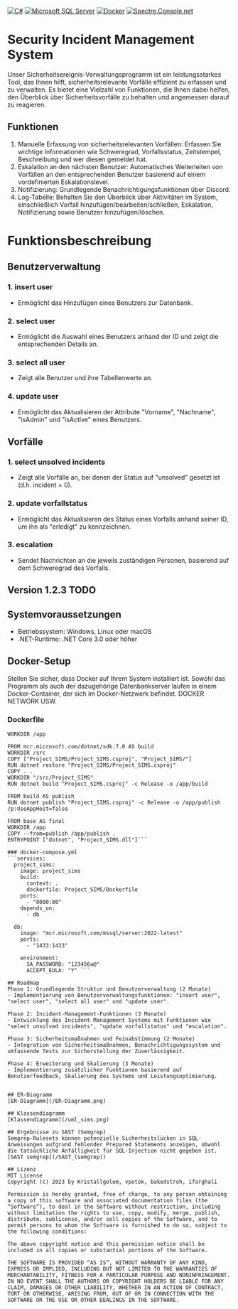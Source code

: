 [![C#](https://badgen.net/badge/Language/C%23/green)](https://docs.microsoft.com/en-us/dotnet/csharp/) [![Microsoft SQL Server](https://badgen.net/badge/Database/Microsoft%20SQL%20Server/orange)](https://www.microsoft.com/en-us/sql-server) [![Docker](https://badgen.net/badge/Tool/Docker/blue?icon=docker)](https://www.docker.com/) [![Spectre.Console.net](https://badgen.net/badge/Website/Spectre.Console.net/purple)](https://spectresystems.github.io/spectre.console/)






# Security Incident Management System
Unser Sicherheitsereignis-Verwaltungsprogramm ist ein leistungsstarkes Tool, das Ihnen hilft, sicherheitsrelevante Vorfälle effizient zu erfassen und zu verwalten. Es bietet eine Vielzahl von Funktionen, die Ihnen dabei helfen, den Überblick über Sicherheitsvorfälle zu behalten und angemessen darauf zu reagieren.

## Funktionen
1. Manuelle Erfassung von sicherheitsrelevanten Vorfällen: Erfassen Sie wichtige Informationen wie Schweregrad, Vorfallsstatus, Zeitstempel, Beschreibung und wer diesen gemeldet hat.
2. Eskalation an den nächsten Benutzer: Automatisches Weiterleiten von Vorfällen an den entsprechenden Benutzer basierend auf einem vordefinierten Eskalationslevel.
3. Notifizierung: Grundlegende Benachrichtigungsfunktionen über Discord.
4. Log-Tabelle: Behalten Sie den Überblick über Aktivitäten im System, einschließlich Vorfall hinzufügen/bearbeiten/schließen, Eskalation, Notifizierung sowie Benutzer hinzufügen/löschen.

# Funktionsbeschreibung

## Benutzerverwaltung

### 1. insert user
   - Ermöglicht das Hinzufügen eines Benutzers zur Datenbank.
### 2. select user
   - Ermöglicht die Auswahl eines Benutzers anhand der ID und zeigt die entsprechenden Details an.
### 3. select all user
   - Zeigt alle Benutzer und ihre Tabellenwerte an.
### 4. update user
   - Ermöglicht das Aktualisieren der Attribute "Vorname", "Nachname", "isAdmin" und "isActive" eines Benutzers.

## Vorfälle
### 1. select unsolved incidents
   - Zeigt alle Vorfälle an, bei denen der Status auf "unsolved" gesetzt ist (d.h. incident = 0).
### 2. update vorfallstatus
   - Ermöglicht das Aktualisieren des Status eines Vorfalls anhand seiner ID, um ihn als "erledigt" zu kennzeichnen.
### 3. escalation
   - Sendet Nachrichten an die jeweils zuständigen Personen, basierend auf dem Schweregrad des Vorfalls.


## Version 1.2.3 TODO

## Systemvoraussetzungen

- Betriebssystem: Windows, Linux oder macOS
- .NET-Runtime: .NET Core 3.0 oder höher

## Docker-Setup

Stellen Sie sicher, dass Docker auf Ihrem System installiert ist. Sowohl das Programm als auch der dazugehörige Datenbankserver laufen in einem Docker-Container, der sich im Docker-Netzwerk befindet.
DOCKER NETWORK USW.

### Dockerfile
```FROM mcr.microsoft.com/dotnet/runtime:7.0 AS base
WORKDIR /app

FROM mcr.microsoft.com/dotnet/sdk:7.0 AS build
WORKDIR /src
COPY ["Project_SIMS/Project_SIMS.csproj", "Project_SIMS/"]
RUN dotnet restore "Project_SIMS/Project_SIMS.csproj"
COPY . .
WORKDIR "/src/Project_SIMS"
RUN dotnet build "Project_SIMS.csproj" -c Release -o /app/build

FROM build AS publish
RUN dotnet publish "Project_SIMS.csproj" -c Release -o /app/publish /p:UseAppHost=false

FROM base AS final
WORKDIR /app
COPY --from=publish /app/publish .
ENTRYPOINT ["dotnet", "Project_SIMS.dll"]```

### docker-compose.yml
```services:
  project_sims:
    image: project_sims
    build:
      context: .
      dockerfile: Project_SIMS/Dockerfile
    ports:
      - "8080:80"
    depends_on:
      - db
  
  db:
    image: "mcr.microsoft.com/mssql/server:2022-latest"
    ports:
      - "1433:1433"
    
    environment:
      SA_PASSWORD: "123456a@"
      ACCEPT_EULA: "Y" ```

## Roadmap
Phase 1: Grundlegende Struktur und Benutzerverwaltung (2 Monate)
- Implementierung von Benutzerverwaltungsfunktionen: "insert user", "select user", "select all user" und "update user".

Phase 2: Incident-Management-Funktionen (3 Monate)
- Entwicklung des Incident Management Systems mit Funktionen wie "select unsolved incidents", "update vorfallstatus" und "escalation".

Phase 3: Sicherheitsmaßnahmen und Feinabstimmung (2 Monate)
- Integration von Sicherheitsmaßnahmen, Benachrichtigungssystem und umfassende Tests zur Sicherstellung der Zuverlässigkeit.

Phase 4: Erweiterung und Skalierung (3 Monate)
- Implementierung zusätzlicher Funktionen basierend auf Benutzerfeedback, Skalierung des Systems und Leistungsoptimierung.


## ER-Diagramm
[ER-Diagramm](/ER-Diagramm.png)

## Klassendiagramm
[Klassendiagramm](/uml_sims.png)

## Ergebnisse zu SAST (Semgrep)
Semgrep-Rulesets können potenzielle Sicherheitslücken in SQL-Anweisungen aufgrund fehlender Prepared Statements anzeigen, obwohl die tatsächliche Anfälligkeit für SQL-Injection nicht gegeben ist.
[SAST semgrep](/SAST_(semgrep))

## Lizenz
MIT License
Copyright (c) 2023 by Kristallgolem, vpotok, bakedstroh, ifarghali

Permission is hereby granted, free of charge, to any person obtaining a copy of this software and associated documentation files (the “Software”), to deal in the Software without restriction, including without limitation the rights to use, copy, modify, merge, publish, distribute, sublicense, and/or sell copies of the Software, and to permit persons to whom the Software is furnished to do so, subject to the following conditions:

The above copyright notice and this permission notice shall be included in all copies or substantial portions of the Software.

THE SOFTWARE IS PROVIDED “AS IS”, WITHOUT WARRANTY OF ANY KIND, EXPRESS OR IMPLIED, INCLUDING BUT NOT LIMITED TO THE WARRANTIES OF MERCHANTABILITY, FITNESS FOR A PARTICULAR PURPOSE AND NONINFRINGEMENT. IN NO EVENT SHALL THE AUTHORS OR COPYRIGHT HOLDERS BE LIABLE FOR ANY CLAIM, DAMAGES OR OTHER LIABILITY, WHETHER IN AN ACTION OF CONTRACT, TORT OR OTHERWISE, ARISING FROM, OUT OF OR IN CONNECTION WITH THE SOFTWARE OR THE USE OR OTHER DEALINGS IN THE SOFTWARE. 
